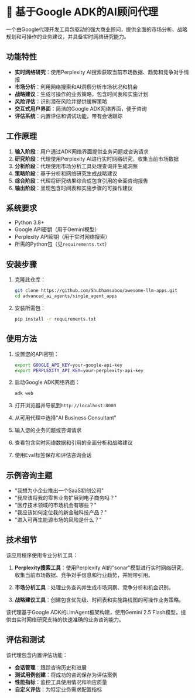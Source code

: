 # 🤝 基于Google ADK的AI顾问代理

一个由Google代理开发工具包驱动的强大商业顾问，提供全面的市场分析、战略规划和可操作的业务建议，并具备实时网络研究能力。

## 功能特性

- **实时网络研究**：使用Perplexity AI搜索获取当前市场数据、趋势和竞争对手情报
- **市场分析**：利用网络搜索和AI洞察分析市场状况和机会
- **战略建议**：生成可操作的业务策略，包含时间表和实施计划
- **风险评估**：识别潜在风险并提供缓解策略
- **交互式用户界面**：简洁的Google ADK网络界面，便于咨询
- **评估系统**：内置评估和调试功能，带有会话跟踪

## 工作原理

1. **输入阶段**：用户通过ADK网络界面提供业务问题或咨询请求
2. **研究阶段**：代理使用Perplexity AI进行实时网络研究，收集当前市场数据
3. **分析阶段**：代理使用市场分析工具处理查询并生成洞察
4. **策略阶段**：基于分析和网络研究生成战略建议
5. **综合阶段**：代理将研究结果综合成包含引用的全面咨询报告
6. **输出阶段**：呈现包含时间表和实施步骤的可操作建议

## 系统要求

- Python 3.8+
- Google API密钥（用于Gemini模型）
- Perplexity API密钥（用于实时网络搜索）
- 所需的Python包（见`requirements.txt`）

## 安装步骤

1. 克隆此仓库：
   ```bash
   git clone https://github.com/Shubhamsaboo/awesome-llm-apps.git
   cd advanced_ai_agents/single_agent_apps
   ```

2. 安装所需包：
   ```bash
   pip install -r requirements.txt
   ```

## 使用方法

1. 设置您的API密钥：
   ```bash
   export GOOGLE_API_KEY=your-google-api-key
   export PERPLEXITY_API_KEY=your-perplexity-api-key
   ```

2. 启动Google ADK网络界面：
   ```bash
   adk web 
   ```

3. 打开浏览器并导航到`http://localhost:8000`

4. 从可用代理中选择"AI Business Consultant"

5. 输入您的业务问题或咨询请求

6. 查看包含实时网络数据和引用的全面分析和战略建议

7. 使用Eval标签保存和评估咨询会话

## 示例咨询主题

- "我想为小企业推出一个SaaS初创公司"
- "我应该将我的零售业务扩展到电子商务吗？"
- "医疗技术领域的市场机会有哪些？"
- "我应该如何定位我的新金融科技产品？"
- "进入可再生能源市场的风险是什么？"

## 技术细节

该应用程序使用专业分析工具：

1. **Perplexity搜索工具**：使用Perplexity AI的"sonar"模型进行实时网络研究，收集当前市场数据、竞争对手信息和行业趋势，并附带引用。

2. **市场分析工具**：处理业务查询并生成市场洞察、竞争分析和机会识别。

3. **战略建议工具**：创建包含优先级、时间表和实施路线图的可操作业务策略。

该代理基于Google ADK的LlmAgent框架构建，使用Gemini 2.5 Flash模型，提供由实时网络研究支持的快速准确的业务咨询能力。

## 评估和测试

该代理包含内置评估功能：

- **会话管理**：跟踪咨询历史和进展
- **测试用例创建**：将成功的咨询保存为评估案例
- **性能指标**：监控工具使用情况和响应质量
- **自定义评估**：为特定业务需求配置指标
